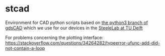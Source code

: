 # stcad
Environment for CAD python scripts based on [the python3 branch of gdsCAD](https://github.com/hohlraum/gdsCAD/tree/2and3) which we use for our devices in the [SteeleLab at TU Delft](http://steelelab.tudelft.nl/open-science/) 

For problems concerning the plotting interface: https://stackoverflow.com/questions/34264282/typeerror-ufunc-add-did-not-contain-a-loop
